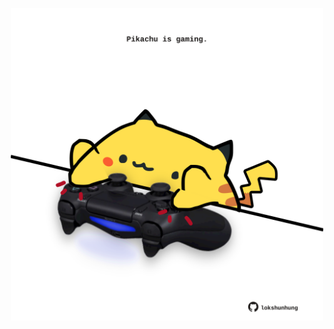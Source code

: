 <!-- built at 08/09/2024, 13:03:12 UTC -->
<p align="center">
  <img width="500" height="500" src="./ReadmeImage.svg">
</p>
